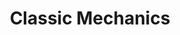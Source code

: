 ---
layout: default
title: Classic Mechanics
nav_order: 2
parent: Books
has_children: true
permalink: /docs/Books/CM

---